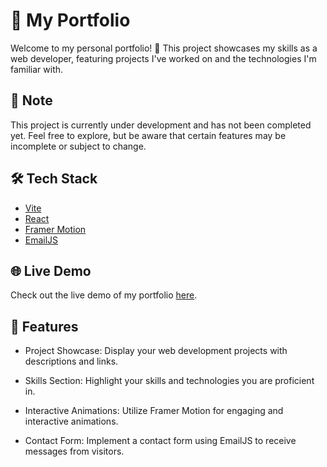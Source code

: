 # 🚀 My Portfolio

Welcome to my personal portfolio! 🌟 This project showcases my skills as a web developer, featuring projects I've worked on and the technologies I'm familiar with.

## 📝 Note

This project is currently under development and has not been completed yet. Feel free to explore, but be aware that certain features may be incomplete or subject to change.

## 🛠️ Tech Stack

- [Vite](https://vitejs.dev/)
- [React](https://reactjs.org/)
- [Framer Motion](https://www.framer.com/motion/)
- [EmailJS](https://www.emailjs.com/)

## 🌐 Live Demo

Check out the live demo of my portfolio [here](https://www.luliu.dev/).

## 🌟 Features

- Project Showcase: Display your web development projects with descriptions and links.

- Skills Section: Highlight your skills and technologies you are proficient in.

- Interactive Animations: Utilize Framer Motion for engaging and interactive animations.

- Contact Form: Implement a contact form using EmailJS to receive messages from visitors.
